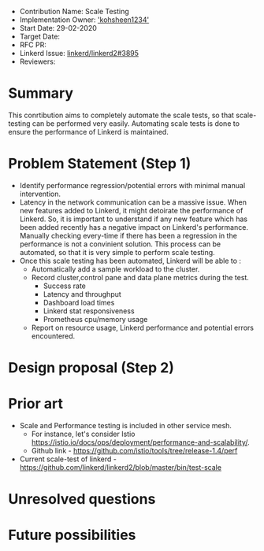 - Contribution Name: Scale Testing
- Implementation Owner:  ['kohsheen1234'](https://github.com/kohsheen1234)
- Start Date: 29-02-2020
- Target Date: 
- RFC PR:
- Linkerd Issue: [linkerd/linkerd2#3895](https://github.com/linkerd/linkerd2/issues/3895)
- Reviewers: 


[summary]: #summary

# Summary
This conrtibution aims to completely automate the scale tests, so that scale-testing can be performed very easily. Automating scale tests is done to ensure the performance of Linkerd is maintained.

# Problem Statement (Step 1)

[problem-statement]: #problem-statement

- Identify performance regression/potential errors with minimal manual intervention.
- Latency in the network communication can be a massive issue. When new features added to Linkerd, it might detoirate the performance of Linkerd. So, it is important to understand if any new feature which has been added recently has a negative impact on Linkerd's performance. Manually checking every-time if there has been a regression in the performance is not a convinient solution. This process can be automated, so that it is very simple to perform scale testing.
- Once this scale testing has been automated, Linkerd will be able to :
  - Automatically add a sample workload to the cluster.
  - Record cluster,control pane and data plane metrics during the test.
    - Success rate
    - Latency and throughput
    - Dashboard load times
    - Linkerd stat responsiveness
    - Prometheus cpu/memory usage
  - Report on resource usage, Linkerd performance and potential errors encountered.


# Design proposal (Step 2)

[design-proposal]: #design-proposal


# Prior art

[prior-art]: #prior-art

- Scale and Performance testing is included in other service mesh. 
  - For instance, let's consider Istio https://istio.io/docs/ops/deployment/performance-and-scalability/. 
  - Github link - https://github.com/istio/tools/tree/release-1.4/perf
- Current scale-test of linkerd - https://github.com/linkerd/linkerd2/blob/master/bin/test-scale 


# Unresolved questions

[unresolved-questions]: #unresolved-questions



# Future possibilities

[future-possibilities]: #future-possibilities
